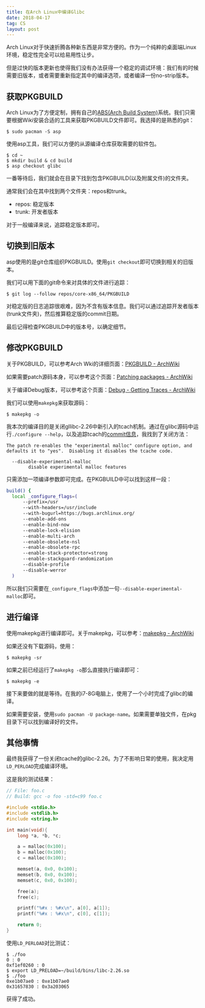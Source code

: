 ```yaml
---
title: 在Arch Linux中编译Glibc
date: 2018-04-17
tag: CS
layout: post
---
```


Arch Linux对于快速折腾各种新东西是非常方便的。作为一个纯粹的桌面端Linux环境，稳定性完全可以给易用性让步。

但是过快的版本更新也使得我们没有办法获得一个稳定的调试环境：我们有的时候需要旧版本，或者需要重新指定其中的编译选项，或者编译一份no-strip版本。

## 获取PKGBUILD

Arch Linux为了方便定制，拥有自己的[ABS(Arch Build System)][1]系统。我们只需要根据Wiki安装合适的工具来获取PKGBUILD文件即可。我选择的是熟悉的git：

```
$ sudo pacman -S asp
```

使用asp工具，我们可以方便的从源编译仓库获取需要的软件包。

```
$ cd ~
$ mkdir build & cd build
$ asp checkout glibc
```

一番等待后，我们就会在目录下找到包含PKGBUILD(以及附属文件)的文件夹。

通常我们会在其中找到两个文件夹：repos和trunk。

* repos: 稳定版本
* trunk: 开发者版本

对于一般编译来说，追踪稳定版本即可。

## 切换到旧版本

asp使用的是git仓库组织PKGBUILD。使用`git checkout`即可切换到相关的旧版本。

我们可以用下面的git命令来对具体的文件进行追踪：

```
$ git log --follow repos/core-x86_64/PKGBUILD
```

对稳定版的日志追踪很艰难，因为不含有版本信息。我们可以通过追踪开发者版本(trunk文件夹)，然后推算稳定版的commit日期。

最后记得检查PKGBUILD中的版本号，以确定细节。

## 修改PKGBUILD

关于PKGBUILD，可以参考Arch Wki的详细页面：[PKGBUILD - ArchWiki][2]

如果需要patch源码本身，可以参考这个页面：[Patching packages - ArchWiki][3]

关于编译Debug版本，可以参考这个页面：[Debug - Getting Traces - ArchWiki][6]

我们可以使用`makepkg`来获取源码：

```
$ makepkg -o
```

我本次的编译目的是关闭gllibc-2.26中新引入的tcach机制。通过在glibc源码中运行`./configure --help`，以及追踪tcach的[commit信息][4]，我找到了关闭方法：

```
The patch re-enables the "experimental malloc" configure option, and
defaults it to "yes".  Disabling it disables the tcache code.

  --disable-experimental-malloc
        disable experimental malloc features
```

只需添加一项编译参数即可完成。在PKGBUILD中可以找到这样一段：

``` bash
build() {
  local _configure_flags=(
      --prefix=/usr
      --with-headers=/usr/include
      --with-bugurl=https://bugs.archlinux.org/
      --enable-add-ons
      --enable-bind-now
      --enable-lock-elision
      --enable-multi-arch
      --enable-obsolete-nsl
      --enable-obsolete-rpc
      --enable-stack-protector=strong
      --enable-stackguard-randomization
      --disable-profile
      --disable-werror
  )
```

所以我们只需要在`_configure_flags`中添加一句`--disable-experimental-malloc`即可。

## 进行编译

使用makepkg进行编译即可。关于makepkg，可以参考：[makepkg - ArchWiki][5]

如果还没有下载源码，使用：

```
$ makepkg -sr
```

如果之前已经运行了`makepkg -o`那么直接执行编译即可：

```
$ makepkg -e
```

接下来要做的就是等待。在我的i7-8G电脑上，使用了一个小时完成了glibc的编译。

如果需要安装，使用`sudo pacman -U package-name`。如果需要单独文件，在pkg目录下可以找到编译好的文件。

## 其他事情

最终我获得了一份关闭tcache的glibc-2.26。为了不影响日常的使用，我决定用`LD_PERLOAD`完成编译环境。

这是我的测试结果：

``` c
// File: foo.c
// Build: gcc -o foo -std=c99 foo.c

#include <stdio.h>
#include <stdlib.h>
#include <string.h>

int main(void){
    long *a, *b, *c;

    a = malloc(0x100);
    b = malloc(0x100);
    c = malloc(0x100);

    memset(a, 0x0, 0x100);
    memset(b, 0x0, 0x100);
    memset(c, 0x0, 0x100);

    free(a);
    free(c);

    printf("%#x : %#x\n", a[0], a[1]);
    printf("%#x : %#x\n", c[0], c[1]);

    return 0;
}
```

使用`LD_PERLOAD`对比测试：

```
$ ./foo
0 : 0
0xf1ef0260 : 0
$ export LD_PRELOAD=~/build/bins/libc-2.26.so
$ ./foo
0xe1b07ae0 : 0xe1b07ae0
0x31657830 : 0x3a203065
```

获得了成功。


[1]: https://wiki.archlinux.org/index.php/Arch_Build_System
[2]: https://wiki.archlinux.org/index.php/PKGBUILD
[3]: https://wiki.archlinux.org/index.php/Patching_packages
[4]: https://sourceware.org/ml/libc-alpha/2017-01/msg00524.html
[5]: https://wiki.archlinux.org/index.php/Makepkg
[6]: https://wiki.archlinux.org/index.php/Debug_-_Getting_Traces

